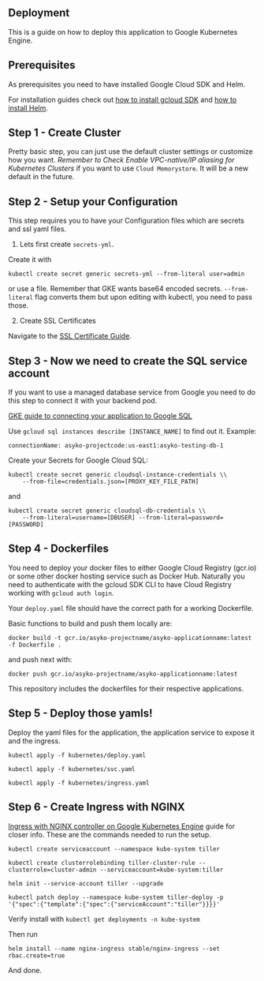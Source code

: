 ## Deployment

This is a guide on how to deploy this application to Google Kubernetes Engine. 

## Prerequisites

As prerequisites you need to have installed Google Cloud SDK and Helm. 

For installation guides check out [how to install gcloud SDK](https://cloud.google.com/sdk/install) and [how to install Helm](https://github.com/helm/helm/blob/master/docs/install.md).

## Step 1 - Create Cluster

Pretty basic step, you can just use the default cluster settings or customize how you want. *Remember to Check Enable VPC-native/IP aliasing for Kubernetes Clusters* if you want to use `Cloud Memorystore`. It will be a new default in the future.

## Step 2 - Setup your Configuration

This step requires you to have your Configuration files which are secrets and ssl yaml files.

1. Lets first create `secrets-yml`.

Create it with

    kubectl create secret generic secrets-yml --from-literal user=admin

or use a file. Remember that GKE wants base64 encoded secrets. `--from-literal` flag converts them but upon editing with kubectl, you need to pass those.

2. Create SSL Certificates

Navigate to the [SSL Certificate Guide](https://github.com/exhibiton/asyko/kubernetes/ssl/README.md).

## Step 3 - Now we need to create the SQL service account

If you want to use a managed database service from Google you need to do this step to connect it with your backend pod.

[GKE guide to connecting your application to Google SQL](https://cloud.google.com/sql/docs/mysql/connect-kubernetes-engine)

Use `gcloud sql instances describe [INSTANCE_NAME]` to find out it. Example:

    connectionName: asyko-projectcode:us-east1:asyko-testing-db-1

Create your Secrets for Google Cloud SQL:

    kubectl create secret generic cloudsql-instance-credentials \\
        --from-file=credentials.json=[PROXY_KEY_FILE_PATH]

and

    kubectl create secret generic cloudsql-db-credentials \\
        --from-literal=username=[DBUSER] --from-literal=password=[PASSWORD]

## Step 4 - Dockerfiles

You need to deploy your docker files to either Google Cloud Registry (gcr.io) or some other docker hosting service such as Docker Hub. Naturally you need to authenticate with the gcloud SDK CLI to have Cloud Registry working with `gcloud auth login`.

Your `deploy.yaml` file should have the correct path for a working Dockerfile.

Basic functions to build and push them locally are:

```
docker build -t gcr.io/asyko-projectname/asyko-applicationname:latest -f Dockerfile .
```

and push next with:

```
docker push gcr.io/asyko-projectname/asyko-applicationname:latest
```

This repository includes the dockerfiles for their respective applications.

## Step 5 - Deploy those yamls!

Deploy the yaml files for the application, the application service to expose it and the ingress. 

    kubectl apply -f kubernetes/deploy.yaml

```
kubectl apply -f kubernetes/svc.yaml
```

```
kubectl apply -f kubernetes/ingress.yaml
```
## Step 6 - Create Ingress with NGINX

[Ingress with NGINX controller on Google Kubernetes Engine](https://cloud.google.com/community/tutorials/nginx-ingress-gke) guide for closer info. These are the commands needed to run the setup.

```
kubectl create serviceaccount --namespace kube-system tiller
```
```
kubectl create clusterrolebinding tiller-cluster-rule --clusterrole=cluster-admin --serviceaccount=kube-system:tiller
```
```
helm init --service-account tiller --upgrade
```
```
kubectl patch deploy --namespace kube-system tiller-deploy -p '{"spec":{"template":{"spec":{"serviceAccount":"tiller"}}}}'
````
Verify install with `kubectl get deployments -n kube-system`

Then run

    helm install --name nginx-ingress stable/nginx-ingress --set rbac.create=true

And done.